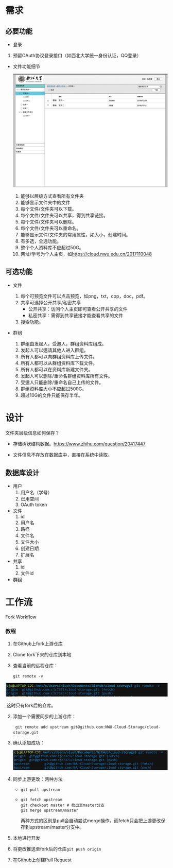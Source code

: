 # 需求

## 必要功能

* 登录
  
1. 预留OAuth协议登录接口（如西北大学统一身份认证，QQ登录）

* 文件功能细节

  ![原型图1](design/原型1.png)

  1. 能够以层级方式查看所有文件夹
  2. 能够显示文件夹中的文件
  3. 每个文件/文件夹可以下载。
  4. 每个文件/文件夹可以共享，得到共享链接。
  5. 每个文件/文件夹可以删除。
  6. 每个文件/文件夹可以重命名。
  7. 能够显示文件/文件夹的常用属性，如大小，创建时间。
  8. 有多选，全选功能。
  9. 整个个人资料库不应超过50G。
  10. 网址/学号为个人主页，如<https://cloud.nwu.edu.cn/2017110048>

## 可选功能

* 文件

  1. 每个可预览文件可以点击预览，如png，txt，cpp，doc，pdf。
  2. 共享可选择公开共享/私密共享
     * 公开共享：访问个人主页即可查看公开共享的文件
     * 私密共享：需得到共享链接才能查看共享的文件
  3. 搜索功能。

* 群组

  1. 群组由发起人，受邀人，群组资料库组成。
  2. 发起人可以邀请其他人进入群组。
  3. 所有人都可以向群组资料库上传文件。
  4. 所有人都可以从群组资料库下载文件。
  5. 所有人都可以在资料库新建文件夹。
  6. 发起人可以删除/重命名群组资料库所有文件。
  7. 受邀人只能删除/重命名自己上传的文件。
  8. 群组资料库大小不应超过500G。
  9. 超过10G的文件只能保存半年。

# 设计

文件夹层级信息如何保存？

* 存储树状结构数据。<https://www.zhihu.com/question/20417447>

* 文件信息不存放在数据库中，直接在系统中读取。

## 数据库设计

* 用户
  1. 用户名（学号）
  2. 已用空间
  3. OAuth token
* 文件
  1. id
  2. 用户名
  3. 路径
  4. 文件名
  5. 文件大小
  6. 创建日期
  7. 扩展名
* 共享
  1. id
  2. 文件id
* 群组

# 工作流

Fork Workflow

### 教程

1. 在Github上fork上游仓库

2. Clone fork下来的仓库到本地

3. 查看当前的远程仓库：

   `git remote -v`

![1573179566960](design/1573179566960.png)

​	这时只有fork后的仓库。

2. 添加一个需要同步的上游仓库：

   ` git remote add upstream git@github.com:NWU-Cloud-Storage/cloud-storage.git`

3. 确认添加成功：

   ![1573179736006](design/1573179736006.png)

4. 同步上游更改：两种方法

   * `git pull upstream`

   * ```shell
     git fetch upstream
     git checkout master # 检出至master分支
     git merge upstream/master
     ```

     两种方式的区别是pull会自动尝试merge操作，而fetch只会把上游更改保存到upstream/master分支中。

5. 本地进行开发

6. 将更改推送至fork后的仓库`git push origin`

7. 在Github上创建Pull Request